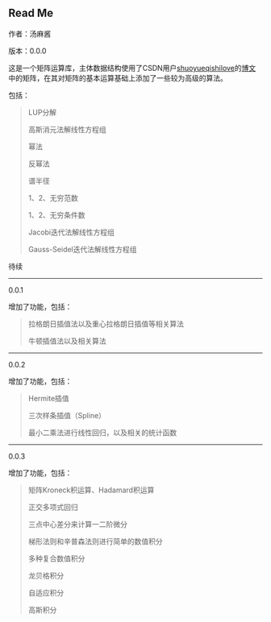 ## Read Me

作者：汤麻酱

版本：0.0.0

这是一个矩阵运算库，主体数据结构使用了CSDN用户[shuoyueqishilove](https://blog.csdn.net/shuoyueqishilove)的[博文](https://blog.csdn.net/shuoyueqishilove/article/details/80427501)中的矩阵，在其对矩阵的基本运算基础上添加了一些较为高级的算法。

包括：

>LUP分解
>
>高斯消元法解线性方程组
>
>幂法
>
>反幂法
>
>谱半径
>
>1、2、无穷范数
>
>1、2、无穷条件数
>
>Jacobi迭代法解线性方程组
>
>Gauss-Seidel迭代法解线性方程组

待续

-----

0.0.1

增加了功能，包括：

> 拉格朗日插值法以及重心拉格朗日插值等相关算法
>
> 牛顿插值法以及相关算法

-----

0.0.2

增加了功能，包括：

> Hermite插值
>
> 三次样条插值（Spline）
>
> 最小二乘法进行线性回归，以及相关的统计函数

-----

0.0.3

增加了功能，包括：

> 矩阵Kroneck积运算、Hadamard积运算
>
> 正交多项式回归
>
> 三点中心差分来计算一二阶微分
>
> 梯形法则和辛普森法则进行简单的数值积分
>
> 多种复合数值积分
>
> 龙贝格积分
>
> 自适应积分
>
> 高斯积分